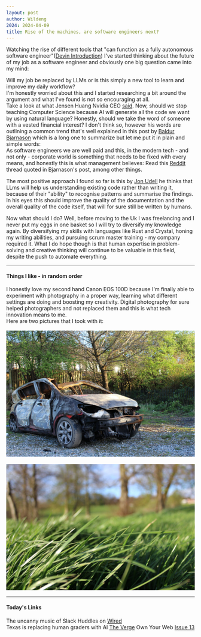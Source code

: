 ```yaml
---
layout: post
author: Wildeng
2024: 2024-04-09
title: Rise of the machines, are software engineers next? 
---
```


Watching the rise of different tools that "can function as a fully autonomous software engineer"([Devin Introduction](https://easywithai.com/ai-developer-tools/devin/)) I've started thinking about the future of my job as a software engineer and obviously one big question came into my mind: 

Will my job be replaced by LLMs or is this simply a new tool to learn and improve my daily workflow?   
I'm honestly worried about this and I started researching a bit around the argument and what I've found is not so encouraging at all.  
Take a look at what Jensen Huang Nvidia CEO [said](https://twitter.com/Carnage4Life/status/1761483377365152234). Now, should we stop teaching Computer Science because AI will generate all the code we want by using natural language? Honestly, should we take the word of someone with a vested financial interest? I don't think so, however his words are outlining a common trend that's well explained in this post by [Baldur Bjarnason](https://www.baldurbjarnason.com/2024/the-one-about-the-web-developer-job-market/) which is a long one to summarize but let me put it in plain and simple words:  
As software engineers we are well paid and this, in the modern tech - and not only - corporate world is something that needs to be fixed with every means, and honestly this is what management believes: Read this [Reddit](https://www.reddit.com/r/cscareerquestions/comments/1axlbub/executive_leadership_believes_llms_will_replace/) thread quoted in Bjarnason's post, among other things.

The most positive approach I found so far is this by [Jon Udell](https://thenewstack.io/code-in-context-how-ai-can-help-improve-our-documentation/) he thinks that LLms will help us understanding existing code rather than writing it, because of their "ability" to recognise patterns and summarise the findings. In his eyes this should improve the quality of the documentation and the overall quality of the code itself, that will for sure still be written by humans.  

Now what should I do? Well, before moving to the Uk I was freelancing and I never put my eggs in one basket so I will try to diversify my knowledge again. By diversifying my skills with languages like Rust and Crystal, honing my writing abilities, and pursuing scrum master training - my company required it. What I do hope though is that human expertise in problem-solving and creative thinking will continue to be valuable in this field, despite the push to automate everything.

---

#### Things I like - in random order ####

I honestly love my second hand Canon EOS 100D because I'm finally able to experiment with photography in a proper way, learning what different settings are doing and boosting my creativity. Digital photography for sure helped photographers and not replaced them and this is what tech innovation means to me.  
Here are two pictures that I took with it:
<br/>
<br/>
<img src="/images/burned-car-carcass.jpg" alt="a burned car carcass found in a park in sheffield" class="post-image"/>
<br/>
<br/>
<img src="/images/grass-blades.jpg" alt="grass blades in the wind" class="post-image"/>
<br/>

---

#### Today's Links ####

The uncanny music of Slack Huddles on [Wired](https://www.wired.com/story/slack-huddle-hold-music-secret-history/)  
Texas is replacing human graders with AI [The Verge](https://www.theverge.com/2024/4/10/24126206/texas-staar-exam-graders-ai-automated-scoring-engine)
Own Your Web [Issue 13](https://buttondown.email/ownyourweb/archive/issue-13/)

